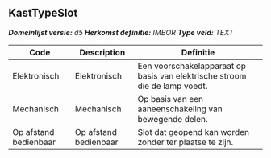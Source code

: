 ﻿## KastTypeSlot

*__Domeinlijst versie:__ d5*
*__Herkomst definitie:__ IMBOR*
*__Type veld:__ TEXT*

|__Code__ |__Description__ |__Definitie__	|
|	---	|	---	|   ---	| 
| Elektronisch | Elektronisch | Een voorschakelapparaat op basis van elektrische stroom die de lamp voedt. |
| Mechanisch | Mechanisch | Op basis van een aaneenschakeling van bewegende delen. |
| Op afstand bedienbaar | Op afstand bedienbaar | Slot dat geopend kan worden zonder ter plaatse te zijn. |
